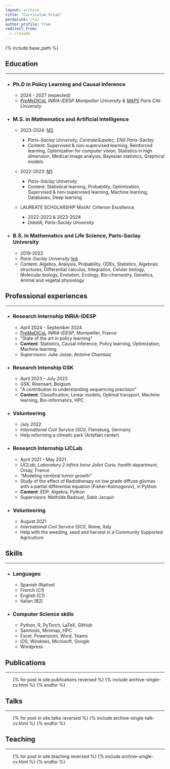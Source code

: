 ```yaml
---
layout: archive
title: "Curriculum Vitae"
permalink: /cv/
author_profile: true
redirect_from:
  - /resume
---
```


{% include base_path %}

## Education

---

* ### Ph.D in Policy Learning and Causal Inference
  * 2024 - 2027 (expected)
  * *[PreMeDICaL](https://team.inria.fr/premedical/) INRIA-IDESP Montpellier University & [MAP5](https://map5.mi.parisdescartes.fr) Paris Cité University*

* ### M.S. in Mathematics and Artificial Intelligence
  * 2023-2024: [M2](https://www.imo.universite-paris-saclay.fr/fr/etudiants/masters/mathematiques-et-applications/m2/m2-mathematique-et-intelligence-artificielle/) 
    * *Paris-Saclay University, CentraleSupelec, ENS Paris-Saclay*
    * Content: Supervised & non-supervised learning, Reinforced learning, Optimization for computer vision, Statistics in high dimension, Medical Image analysis, Bayesian statistics, Graphical models
  * 2022-2023: [M1](https://www.imo.universite-paris-saclay.fr/fr/etudiants/masters/mathematiques-et-applications/m1/mathematiques-et-intelligence-artificielle/)
    * *Paris-Saclay University*
    * Content: Statistical learning, Probability, Optimization, Supervised & non-supervised learning, Machine learning, Databases, Deep learning

  * LAUREATE SCHOLARSHIP MixtAI: Criterion Excellence 
    * 2022-2023 & 2023-2024
    * *DataIA, Paris-Saclay University*

* ### B.S. in Mathematics and Life Science, Paris-Saclay University
  * 2019-2022
  * *Paris-Saclay University* [link](https://www.universite-paris-saclay.fr/formation/licence-double-diplome/mathematiques-sciences-de-la-vie.)
  * Content: Algebra, Analysis, Probability, ODEs, Statistics, Algebraic structures, Differential calculus, Integration, Celular biology, Molecular biology, Evolution, Ecology, Bio-chemestry, Genetics, Animal and vegetal physiology


## Professional experiences

---

* ### Research Internship INRIA-IDESP
  * April 2024 - September 2024
  * [PreMeDICaL](https://team.inria.fr/premedical/) *INRIA-IDESP*, Montpellier, France
  * "State of the art in policy learning"
  * **Content**: Statistics, Causal inference, Policy learning, Optimization, Machine learning
  * Supervisors: Julie Josse, Antoine Chambaz

* ### Research Intenship GSK
  * April 2023 - July 2023 
  * *GSK*, Rixensart, Belgium
  * "A contribution to understanding sequencing precision"
  * **Content**: Classification, Linear models, Optimal transport, Machine learning, Bio-informatics, HPC

* ### Volunteering
  * July 2022
  * *International Civil Service (SCI)*, Flensburg, Germany
  * Help reforming a climatic park (Artefakt center)

* ### Research Internship IJCLab
  * April 2021 - May 2021
  * *IJCLab, Laboratory 2 Infinis Irene Joliot Curie, health department*, Orsay, France
  * "Modeling cerebral tumor growth"
  * Study of the effect of Radiotherapy on low grade diffuse gliomas with a partial differential equation (Fisher-Kolmogorov), in Python
  * **Content**: EDP, Algebra, Python
  * Supervisors: Mathilde Badoual, Sabir Jacquir

* ### Volunteering
  * August 2021
  * *International Civil Service (SCI)*, Rome, Italy
  * Help with the weeding, seed and harvest in a Community Supported Agriculture
  
## Skills

---

* ### Languages
  * Spanish (Native)
  * French (C1)
  * English (C1)
  * Italian (B2)

* ### Computer Science skills
  * Python, R, PyTorch, LaTeX, GitHub
  * Samtools, Minimap, HPC
  * Excel, Powerpoint, Word, Teams
  * iOS, Windows, Microsoft, Google
  * Wordpress

## Publications

---

<ul>{% for post in site.publications reversed %}
    {% include archive-single-cv.html %}
  {% endfor %}</ul>
  
## Talks

--- 

  <ul>{% for post in site.talks reversed %}
    {% include archive-single-talk-cv.html  %}
  {% endfor %}</ul>
  
## Teaching

--- 

  <ul>{% for post in site.teaching reversed %}
    {% include archive-single-cv.html %}
  {% endfor %}</ul>